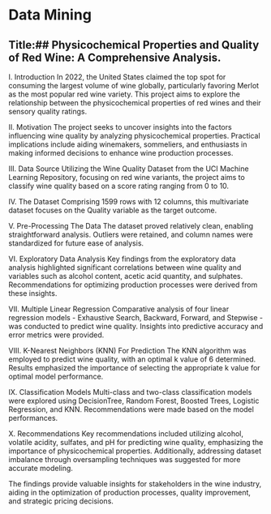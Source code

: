 # Data Mining

## Title:## Physicochemical Properties and Quality of Red Wine: A Comprehensive Analysis.

I. Introduction
In 2022, the United States claimed the top spot for consuming the largest volume of wine globally, particularly favoring Merlot as the most popular red wine variety. This project aims to explore the relationship between the physicochemical properties of red wines and their sensory quality ratings.

II. Motivation
The project seeks to uncover insights into the factors influencing wine quality by analyzing physicochemical properties. Practical implications include aiding winemakers, sommeliers, and enthusiasts in making informed decisions to enhance wine production processes.

III. Data Source
Utilizing the Wine Quality Dataset from the UCI Machine Learning Repository, focusing on red wine variants, the project aims to classify wine quality based on a score rating ranging from 0 to 10.

IV. The Dataset
Comprising 1599 rows with 12 columns, this multivariate dataset focuses on the Quality variable as the target outcome.

V. Pre-Processing The Data
The dataset proved relatively clean, enabling straightforward analysis. Outliers were retained, and column names were standardized for future ease of analysis.

VI. Exploratory Data Analysis
Key findings from the exploratory data analysis highlighted significant correlations between wine quality and variables such as alcohol content, acetic acid quantity, and sulphates. Recommendations for optimizing production processes were derived from these insights.

VII. Multiple Linear Regression
Comparative analysis of four linear regression models - Exhaustive Search, Backward, Forward, and Stepwise - was conducted to predict wine quality. Insights into predictive accuracy and error metrics were provided.

VIII. K-Nearest Neighbors (KNN) For Prediction
The KNN algorithm was employed to predict wine quality, with an optimal k value of 6 determined. Results emphasized the importance of selecting the appropriate k value for optimal model performance.

IX. Classification Models
Multi-class and two-class classification models were explored using DecisionTree, Random Forest, Boosted Trees, Logistic Regression, and KNN. Recommendations were made based on the model performances.

X. Recommendations
Key recommendations included utilizing alcohol, volatile acidity, sulfates, and pH for predicting wine quality, emphasizing the importance of physicochemical properties. Additionally, addressing dataset imbalance through oversampling techniques was suggested for more accurate modeling.

The findings provide valuable insights for stakeholders in the wine industry, aiding in the optimization of production processes, quality improvement, and strategic pricing decisions.
